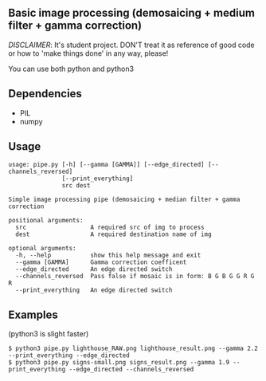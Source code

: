 ## Basic image processing (demosaicing + medium filter + gamma correction)
*DISCLAIMER*: It's student project. DON'T treat it as reference of good code or how to 'make things done' in any way, please!

You can use both python and python3

## Dependencies
- PIL
- numpy

## Usage
```
usage: pipe.py [-h] [--gamma [GAMMA]] [--edge_directed] [--channels_reversed]
               [--print_everything]
               src dest

Simple image processing pipe (demosaicing + median filter + gamma correction

positional arguments:
  src                  A required src of img to process
  dest                 A required destination name of img

optional arguments:
  -h, --help           show this help message and exit
  --gamma [GAMMA]      Gamma correction coefficent
  --edge_directed      An edge directed switch
  --channels_reversed  Pass false if mosaic is in form: B G B G G R G R
  --print_everything   An edge directed switch
```

## Examples
(python3 is slight faster)
```
$ python3 pipe.py lighthouse_RAW.png lighthouse_result.png --gamma 2.2 --print_everything --edge_directed
$ python3 pipe.py signs-small.png signs_result.png --gamma 1.9 --print_everything --edge_directed --channels_reversed

```
